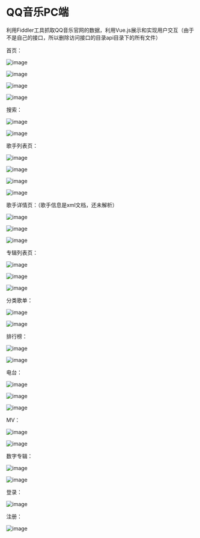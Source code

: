 # QQ音乐PC端

利用Fiddler工具抓取QQ音乐官网的数据，利用Vue.js展示和实现用户交互（由于不是自己的接口，所以删除访问接口的目录api目录下的所有文件）
 
首页：

![image](https://github.com/wokeyi/QQ-PC-/blob/master/images/index-rank.png)

![image](https://github.com/wokeyi/QQ-PC-/blob/master/images/index-recommend.png)

![image](https://github.com/wokeyi/QQ-PC-/blob/master/images/index-hot.png)

![image](https://github.com/wokeyi/QQ-PC-/blob/master/images/index-mv.png)

搜索：

![image](https://github.com/wokeyi/QQ-PC-/blob/master/images/search-1.png)

![image](https://github.com/wokeyi/QQ-PC-/blob/master/images/search-2.png)

歌手列表页：

![image](https://github.com/wokeyi/QQ-PC-/blob/master/images/singer-list-1.png)

![image](https://github.com/wokeyi/QQ-PC-/blob/master/images/singer-list-2.png)

![image](https://github.com/wokeyi/QQ-PC-/blob/master/images/singer-list-3.png)

![image](https://github.com/wokeyi/QQ-PC-/blob/master/images/singer-list-4.png)

歌手详情页：（歌手信息是xml文档，还未解析）

![image](https://github.com/wokeyi/QQ-PC-/blob/master/images/singer-1.png)

![image](https://github.com/wokeyi/QQ-PC-/blob/master/images/singer-2.png)

![image](https://github.com/wokeyi/QQ-PC-/blob/master/images/singer-3.png)

专辑列表页：

![image](https://github.com/wokeyi/QQ-PC-/blob/master/images/album-1.png)

![image](https://github.com/wokeyi/QQ-PC-/blob/master/images/album-2.png)

![image](https://github.com/wokeyi/QQ-PC-/blob/master/images/album-3.png)

分类歌单：

![image](https://github.com/wokeyi/QQ-PC-/blob/master/images/playList-1.png)

![image](https://github.com/wokeyi/QQ-PC-/blob/master/images/playList-2.png)

排行榜：

![image](https://github.com/wokeyi/QQ-PC-/blob/master/images/rank-1.png)

![image](https://github.com/wokeyi/QQ-PC-/blob/master/images/rank-2.png)

电台：

![image](https://github.com/wokeyi/QQ-PC-/blob/master/images/radio-1.png)

![image](https://github.com/wokeyi/QQ-PC-/blob/master/images/radio-2.png)

![image](https://github.com/wokeyi/QQ-PC-/blob/master/images/radio-3.png)

MV：

![image](https://github.com/wokeyi/QQ-PC-/blob/master/images/mv-1.png)

![image](https://github.com/wokeyi/QQ-PC-/blob/master/images/mv-2.png)

数字专辑：

![image](https://github.com/wokeyi/QQ-PC-/blob/master/images/album-mall-1.png)

![image](https://github.com/wokeyi/QQ-PC-/blob/master/images/album-mall-2.png)

登录：

![image](https://github.com/wokeyi/QQ-PC-/blob/master/images/login.png)

注册：

![image](https://github.com/wokeyi/QQ-PC-/blob/master/images/register.png)

